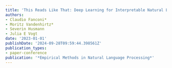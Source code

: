 ```yaml
---
title: 'This Reads Like That: Deep Learning for Interpretable Natural Language Processing'
authors:
- Claudio Fanconi*
- Moritz Vandenhirtz*
- Severin Husmann
- Julia E Vogt
date: '2023-01-01'
publishDate: '2024-09-28T09:59:44.398561Z'
publication_types:
- paper-conference
publication: '*Empirical Methods in Natural Language Processing*'
---
```

